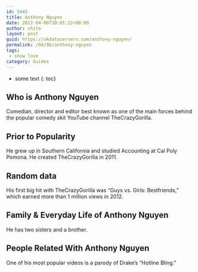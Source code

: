 ```yaml
---
id: 5445
title: Anthony Nguyen
date: 2012-04-06T20:01:22+00:00
author: chito
layout: post
guid: https://ukdataservers.com/anthony-nguyen/
permalink: /04/06/anthony-nguyen
tags:
 - show love
category: Guides
---
```


* some text
{: toc}
          
          
## Who is  Anthony Nguyen
                  
                  
                  
Comedian, director and editor best known as one of the main forces behind the popular comedy skit YouTube channel TheCrazyGorilla.
                  
                
                
                
## Prior to Popularity 
                  
                  
                  
He grew up in Southern California and studied Accounting at Cal Poly Pomona. He created TheCrazyGorilla in 2011.
                  
                
                
                
## Random data 
                  
                  
                  
His first big hit with TheCrazyGorilla was &#8220;Guys vs. Girls: Bestfriends,&#8221; which earned more than 1 million views in 2012.
                  
                
                
                
## Family & Everyday Life of Anthony Nguyen
                  
                  
                  
He has two sisters and a brother.
                  
                
                
                
## People Related With  Anthony Nguyen
                  
                  
                  
One of his most popular videos is a parody of Drake&#8217;s &#8220;Hotline Bling.&#8221;
                  
                
              
            
          
          
          
    
    
  
